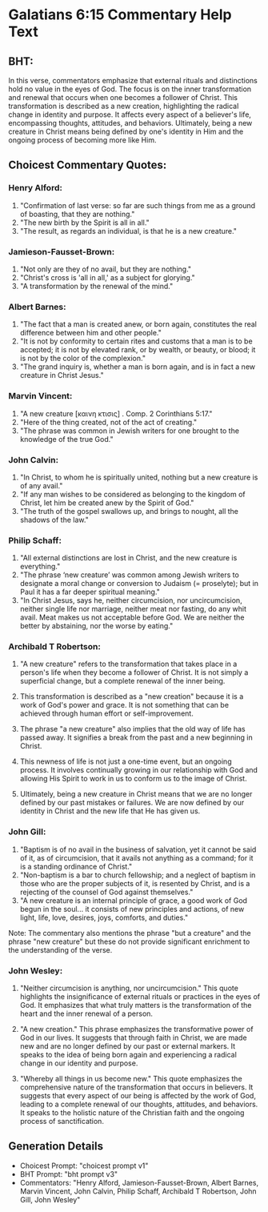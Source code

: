 # Galatians 6:15 Commentary Help Text

## BHT:
In this verse, commentators emphasize that external rituals and distinctions hold no value in the eyes of God. The focus is on the inner transformation and renewal that occurs when one becomes a follower of Christ. This transformation is described as a new creation, highlighting the radical change in identity and purpose. It affects every aspect of a believer's life, encompassing thoughts, attitudes, and behaviors. Ultimately, being a new creature in Christ means being defined by one's identity in Him and the ongoing process of becoming more like Him.

## Choicest Commentary Quotes:
### Henry Alford:
1. "Confirmation of last verse: so far are such things from me as a ground of boasting, that they are nothing." 
2. "The new birth by the Spirit is all in all." 
3. "The result, as regards an individual, is that he is a new creature."

### Jamieson-Fausset-Brown:
1. "Not only are they of no avail, but they are nothing."
2. "Christ's cross is 'all in all,' as a subject for glorying."
3. "A transformation by the renewal of the mind."

### Albert Barnes:
1. "The fact that a man is created anew, or born again, constitutes the real difference between him and other people."
2. "It is not by conformity to certain rites and customs that a man is to be accepted; it is not by elevated rank, or by wealth, or beauty, or blood; it is not by the color of the complexion."
3. "The grand inquiry is, whether a man is born again, and is in fact a new creature in Christ Jesus."

### Marvin Vincent:
1. "A new creature [καινη κτισις] . Comp. 2 Corinthians 5:17." 
2. "Here of the thing created, not of the act of creating." 
3. "The phrase was common in Jewish writers for one brought to the knowledge of the true God."

### John Calvin:
1. "In Christ, to whom he is spiritually united, nothing but a new creature is of any avail."
2. "If any man wishes to be considered as belonging to the kingdom of Christ, let him be created anew by the Spirit of God."
3. "The truth of the gospel swallows up, and brings to nought, all the shadows of the law."

### Philip Schaff:
1. "All external distinctions are lost in Christ, and the new creature is everything."
2. "The phrase ‘new creature’ was common among Jewish writers to designate a moral change or conversion to Judaism (= proselyte); but in Paul it has a far deeper spiritual meaning."
3. "In Christ Jesus, says he, neither circumcision, nor uncircumcision, neither single life nor marriage, neither meat nor fasting, do any whit avail. Meat makes us not acceptable before God. We are neither the better by abstaining, nor the worse by eating."

### Archibald T Robertson:
1. "A new creature" refers to the transformation that takes place in a person's life when they become a follower of Christ. It is not simply a superficial change, but a complete renewal of the inner being.

2. This transformation is described as a "new creation" because it is a work of God's power and grace. It is not something that can be achieved through human effort or self-improvement.

3. The phrase "a new creature" also implies that the old way of life has passed away. It signifies a break from the past and a new beginning in Christ.

4. This newness of life is not just a one-time event, but an ongoing process. It involves continually growing in our relationship with God and allowing His Spirit to work in us to conform us to the image of Christ.

5. Ultimately, being a new creature in Christ means that we are no longer defined by our past mistakes or failures. We are now defined by our identity in Christ and the new life that He has given us.

### John Gill:
1. "Baptism is of no avail in the business of salvation, yet it cannot be said of it, as of circumcision, that it avails not anything as a command; for it is a standing ordinance of Christ."
2. "Non-baptism is a bar to church fellowship; and a neglect of baptism in those who are the proper subjects of it, is resented by Christ, and is a rejecting of the counsel of God against themselves."
3. "A new creature is an internal principle of grace, a good work of God begun in the soul... it consists of new principles and actions, of new light, life, love, desires, joys, comforts, and duties."

Note: The commentary also mentions the phrase "but a creature" and the phrase "new creature" but these do not provide significant enrichment to the understanding of the verse.

### John Wesley:
1. "Neither circumcision is anything, nor uncircumcision." This quote highlights the insignificance of external rituals or practices in the eyes of God. It emphasizes that what truly matters is the transformation of the heart and the inner renewal of a person.

2. "A new creation." This phrase emphasizes the transformative power of God in our lives. It suggests that through faith in Christ, we are made new and are no longer defined by our past or external markers. It speaks to the idea of being born again and experiencing a radical change in our identity and purpose.

3. "Whereby all things in us become new." This quote emphasizes the comprehensive nature of the transformation that occurs in believers. It suggests that every aspect of our being is affected by the work of God, leading to a complete renewal of our thoughts, attitudes, and behaviors. It speaks to the holistic nature of the Christian faith and the ongoing process of sanctification.


## Generation Details
- Choicest Prompt: "choicest prompt v1"
- BHT Prompt: "bht prompt v3"
- Commentators: "Henry Alford, Jamieson-Fausset-Brown, Albert Barnes, Marvin Vincent, John Calvin, Philip Schaff, Archibald T Robertson, John Gill, John Wesley"

